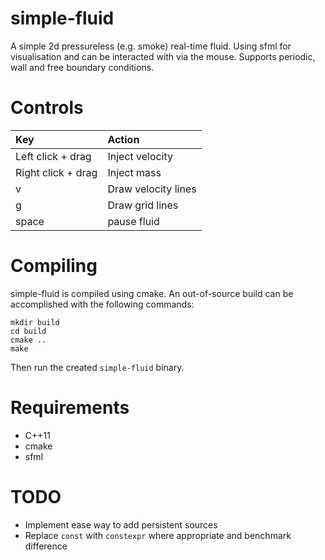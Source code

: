 # simple-fluid

A simple 2d pressureless (e.g. smoke) real-time fluid. Using sfml for visualisation and can be interacted with via the mouse. Supports periodic, wall and free boundary conditions.

# Controls

| Key | Action |
|:----|:-------|
| Left click + drag | Inject velocity |
| Right click + drag | Inject mass |
| v | Draw velocity lines |
| g | Draw grid lines |
| space | pause fluid |

# Compiling

simple-fluid is compiled using cmake. An out-of-source build can be accomplished with the following commands:

```
mkdir build
cd build
cmake ..
make
```

Then run the created ```simple-fluid``` binary.

# Requirements
* C++11
* cmake
* sfml

# TODO
* Implement ease way to add persistent sources
* Replace ```const``` with ```constexpr``` where appropriate and benchmark difference